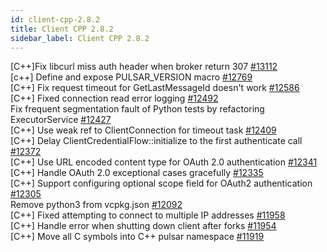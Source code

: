 ```yaml
---
id: client-cpp-2.8.2
title: Client CPP 2.8.2 
sidebar_label: Client CPP 2.8.2 
---
```


[C++]Fix libcurl miss auth header when broker return 307 [#13112](https://github.com/apache/pulsar/pull/13112)  
[c++] Define and expose PULSAR_VERSION macro [#12769](https://github.com/apache/pulsar/pull/12769)  
[C++] Fix request timeout for GetLastMessageId doesn't work [#12586](https://github.com/apache/pulsar/pull/12586)  
[C++] Fixed connection read error logging [#12492](https://github.com/apache/pulsar/pull/12492)  
Fix frequent segmentation fault of Python tests by refactoring ExecutorService [#12427](https://github.com/apache/pulsar/pull/12427)  
[C++] Use weak ref to ClientConnection for timeout task [#12409](https://github.com/apache/pulsar/pull/12409)  
[C++] Delay ClientCredentialFlow::initialize to the first authenticate call [#12372](https://github.com/apache/pulsar/pull/12372)  
[C++] Use URL encoded content type for OAuth 2.0 authentication [#12341](https://github.com/apache/pulsar/pull/12341)  
[C++] Handle OAuth 2.0 exceptional cases gracefully [#12335](https://github.com/apache/pulsar/pull/12335)  
[C++] Support configuring optional scope field for OAuth2 authentication [#12305](https://github.com/apache/pulsar/pull/12305)  
Remove python3 from vcpkg.json [#12092](https://github.com/apache/pulsar/pull/12092)  
[C++] Fixed attempting to connect to multiple IP addresses [#11958](https://github.com/apache/pulsar/pull/11958)  
[C++] Handle error when shutting down client after forks [#11954](https://github.com/apache/pulsar/pull/11954)  
[C++] Move all C symbols into C++ pulsar namespace [#11919](https://github.com/apache/pulsar/pull/11919)  

